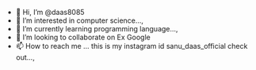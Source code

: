 - 👋 Hi, I’m @daas8085
- 👀 I’m interested in computer science...,
- 🌱 I’m currently learning programming language...,
- 💞️ I’m looking to collaborate on Ex Google
- 📫 How to reach me ... this is my instagram id sanu_daas_official check out...,

<!---
daas8085/daas8085 is a ✨ special ✨ repository because its `README.md` (this file) appears on your GitHub profile.
You can click the Preview link to take a look at your changes.
--->

